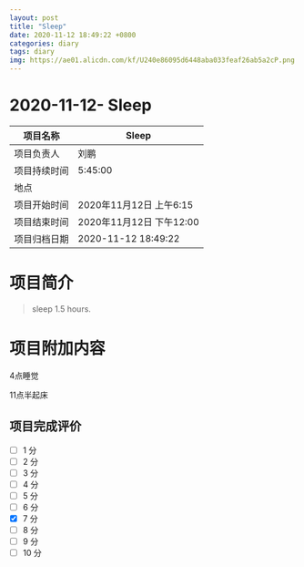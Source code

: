 ```yaml
---
layout: post
title: "Sleep"
date: 2020-11-12 18:49:22 +0800
categories: diary
tags: diary
img: https://ae01.alicdn.com/kf/U240e86095d6448aba033feaf26ab5a2cP.png
---
```


#  2020-11-12- Sleep


| 项目名称     |    Sleep      |
| ------------ | ----------------------- |
| 项目负责人   | 刘鹏                    |
| 项目持续时间 | 5:45:00                 |
| 地点         |     |
| 项目开始时间 | 2020年11月12日 上午6:15 |
| 项目结束时间 | 2020年11月12日 下午12:00 |
| 项目归档日期 | 2020-11-12 18:49:22  |

# 项目简介
> sleep 1.5 hours.  


# 项目附加内容



4点睡觉

11点半起床



## 项目完成评价

- [ ]  1 分
- [ ]  2 分
- [ ]  3 分
- [ ]  4 分
- [ ]  5 分
- [ ]  6 分
- [x]  7 分
- [ ]  8 分
- [ ]  9 分
- [ ]  10 分